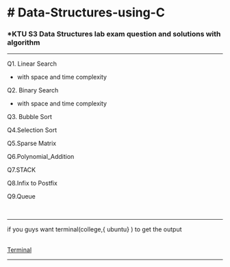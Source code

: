 <h1> # Data-Structures-using-C </h1>

<h3>*KTU S3 Data Structures lab exam question and solutions with algorithm</h3>

<hr>

Q1. Linear Search <br>

  * with space and time complexity

Q2. Binary Search <br>

  * with space and time complexity

Q3. Bubble Sort

Q4.Selection Sort

Q5.Sparse Matrix 

Q6.Polynomial_Addition

Q7.STACK

Q8.Infix to Postfix

Q9.Queue

<br>
<hr>
if you guys want terminal(college,{ ubuntu} ) to get the output 
<br>
<br>

[Terminal](https://github.com/joshyajith863/html_with_Basic_Css/tree/main)

<hr>
